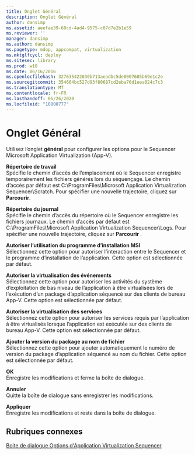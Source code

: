 ```yaml
---
title: Onglet Général
description: Onglet Général
author: dansimp
ms.assetid: aeefae39-60cd-4ad4-9575-c07d7e2b1e59
ms.reviewer: ''
manager: dansimp
ms.author: dansimp
ms.pagetype: mdop, appcompat, virtualization
ms.mktglfcycl: deploy
ms.sitesec: library
ms.prod: w10
ms.date: 06/16/2016
ms.openlocfilehash: 327635422030b713aeadbc5de0007685b69e1c2e
ms.sourcegitcommit: 354664bc527d93f80687cd2eba70d1eea024c7c3
ms.translationtype: MT
ms.contentlocale: fr-FR
ms.lasthandoff: 06/26/2020
ms.locfileid: "10808777"
---
```

# Onglet Général


Utilisez l’onglet **général** pour configurer les options pour le Sequencer Microsoft Application Virtualization (App-V).

<a href="" id="scratch-directory"></a>**Répertoire de travail**  
Spécifie le chemin d’accès de l’emplacement où le Sequencer enregistre temporairement les fichiers générés lors du séquençage. Le chemin d’accès par défaut est C:\\ProgramFiles\\Microsoft Application Virtualization Sequencer\\Scratch. Pour spécifier une nouvelle trajectoire, cliquez sur **Parcourir**.

<a href="" id="log-directory"></a>**Répertoire du journal**  
Spécifie le chemin d’accès du répertoire où le Sequencer enregistre les fichiers journaux. Le chemin d’accès par défaut est C:\\ProgramFiles\\Microsoft Application Virtualization Sequencer\\Logs. Pour spécifier une nouvelle trajectoire, cliquez sur **Parcourir** .

<a href="" id="allow-use-of-msi-installer"></a>**Autoriser l’utilisation du programme d’installation MSI**  
Sélectionnez cette option pour autoriser l’interaction entre le Sequencer et le programme d’installation de l’application. Cette option est sélectionnée par défaut.

<a href="" id="allow-virtualization-of-events"></a>**Autoriser la virtualisation des événements**  
Sélectionnez cette option pour autoriser les activités du système d’exploitation de bas niveau de l’application à être virtualisées lors de l’exécution d’un package d’application séquencé sur des clients de bureau App-V. Cette option est sélectionnée par défaut.

<a href="" id="allow-virtualization-of-services"></a>**Autoriser la virtualisation des services**  
Sélectionnez cette option pour autoriser les services requis par l’application à être virtualisés lorsque l’application est exécutée sur des clients de bureau App-V. Cette option est sélectionnée par défaut.

<a href="" id="append-package-version-to-filename"></a>**Ajouter la version du package au nom de fichier**  
Sélectionnez cette option pour ajouter automatiquement le numéro de version du package d’application séquencé au nom du fichier. Cette option est sélectionnée par défaut.

<a href="" id="ok"></a>**OK**  
Enregistre les modifications et ferme la boîte de dialogue.

<a href="" id="cancel"></a>**Annuler**  
Quitte la boîte de dialogue sans enregistrer les modifications.

<a href="" id="apply"></a>**Appliquer**  
Enregistre les modifications et reste dans la boîte de dialogue.

## Rubriques connexes


[Boite de dialogue Options d'Application Virtualization Sequencer](application-virtualization-sequencer-options-dialog-box.md)

 

 





